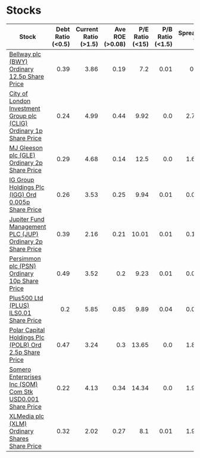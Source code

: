 # Stocks
| Stock | Debt Ratio (<0.5) | Current Ratio (>1.5) | Ave ROE (>0.08)| P/E Ratio (<15)| P/B Ratio (<1.5)| Spread % |
| ----- | -----------------:| -------------------:| --------------:| --------------:| ---------------:| --------:|
|[Bellway plc (BWY) Ordinary 12.5p Share Price ](https://www.hl.co.uk/shares/shares-search-results/b/bellway-plc-ordinary-12.5p "Link")|0.39|3.86|0.19|7.2|0.01|0.1|
|[City of London Investment Group plc (CLIG) Ordinary 1p Share Price ](https://www.hl.co.uk/shares/shares-search-results/c/city-of-london-investment-group-ordinary-1p "Link")|0.24|4.99|0.44|9.92|0.0|2.79|
|[MJ Gleeson plc (GLE) Ordinary 2p Share Price ](https://www.hl.co.uk/shares/shares-search-results/g/gleeson-m.j-group-plc-ordinary-2p "Link")|0.29|4.68|0.14|12.5|0.0|1.69|
|[IG Group Holdings Plc (IGG) Ord 0.005p Share Price ](https://www.hl.co.uk/shares/shares-search-results/i/ig-group-holdings-plc-ord-0.005p "Link")|0.26|3.53|0.25|9.94|0.01|0.08|
|[Jupiter Fund Management PLC (JUP) Ordinary 2p Share Price ](https://www.hl.co.uk/shares/shares-search-results/j/jupiter-fund-management-plc-ordinary-2p "Link")|0.39|2.16|0.21|10.01|0.01|0.12|
|[Persimmon plc (PSN) Ordinary 10p Share Price ](https://www.hl.co.uk/shares/shares-search-results/p/persimmon-plc-ordinary-10p "Link")|0.49|3.52|0.2|9.23|0.01|0.08|
|[Plus500 Ltd (PLUS) ILS0.01 Share Price ](https://www.hl.co.uk/shares/shares-search-results/p/plus500-ltd-ordinary-ils0.01 "Link")|0.2|5.85|0.85|9.89|0.04|0.08|
|[Polar Capital Holdings Plc (POLR) Ord 2.5p Share Price ](https://www.hl.co.uk/shares/shares-search-results/p/polar-capital-holdings-plc-ord-2.5p "Link")|0.47|3.24|0.3|13.65|0.0|1.89|
|[Somero Enterprises Inc (SOM) Com Stk USD0.001 Share Price ](https://www.hl.co.uk/shares/shares-search-results/s/somero-enterprises-inc-com-stk-usd0.001 "Link")|0.22|4.13|0.34|14.34|0.0|1.92|
|[XLMedia plc (XLM) Ordinary Shares Share Price ](https://www.hl.co.uk/shares/shares-search-results/x/xlmedia-plc-ordinary-shares "Link")|0.32|2.02|0.27|8.1|0.01|1.96|
